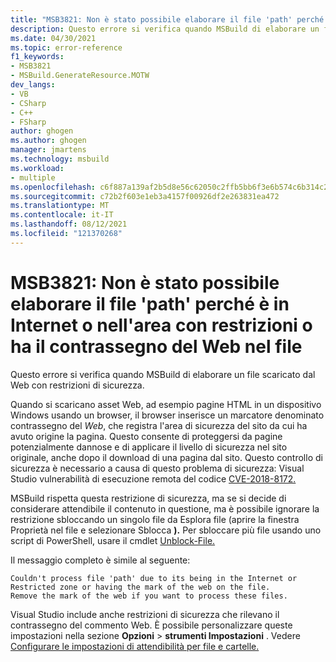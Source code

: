 ```yaml
---
title: "MSB3821: Non è stato possibile elaborare il file 'path' perché è in Internet o nell'area con restrizioni o ha il contrassegno del Web nel file"
description: Questo errore si verifica quando MSBuild di elaborare un file scaricato dal Web con restrizioni di sicurezza.
ms.date: 04/30/2021
ms.topic: error-reference
f1_keywords:
- MSB3821
- MSBuild.GenerateResource.MOTW
dev_langs:
- VB
- CSharp
- C++
- FSharp
author: ghogen
ms.author: ghogen
manager: jmartens
ms.technology: msbuild
ms.workload:
- multiple
ms.openlocfilehash: c6f887a139af2b5d8e56c62050c2ffb5bb6f3e6b574c6b314c2360a84087a6ef
ms.sourcegitcommit: c72b2f603e1eb3a4157f00926df2e263831ea472
ms.translationtype: MT
ms.contentlocale: it-IT
ms.lasthandoff: 08/12/2021
ms.locfileid: "121370268"
---
```

# <a name="msb3821-couldnt-process-file-path-due-to-its-being-in-the-internet-or-restricted-zone-or-having-the-mark-of-the-web-on-the-file"></a>MSB3821: Non è stato possibile elaborare il file 'path' perché è in Internet o nell'area con restrizioni o ha il contrassegno del Web nel file

Questo errore si verifica quando MSBuild di elaborare un file scaricato dal Web con restrizioni di sicurezza.

Quando si scaricano asset Web, ad esempio pagine HTML in un dispositivo Windows usando un browser, il browser inserisce un marcatore denominato contrassegno del *Web*, che registra l'area di sicurezza del sito da cui ha avuto origine la pagina. Questo consente di proteggersi da pagine potenzialmente dannose e di applicare il livello di sicurezza nel sito originale, anche dopo il download di una pagina dal sito. Questo controllo di sicurezza è necessario a causa di questo problema di sicurezza: Visual Studio vulnerabilità di esecuzione remota del codice [CVE-2018-8172.](https://msrc.microsoft.com/update-guide/en-US/vulnerability/CVE-2018-8172)

 MSBuild rispetta questa restrizione di sicurezza, ma se si decide di considerare attendibile il contenuto in questione, ma è  possibile ignorare la restrizione sbloccando un singolo file da Esplora file (aprire la finestra Proprietà nel file e selezionare Sblocca **).** Per sbloccare più file usando uno script di PowerShell, usare il cmdlet [Unblock-File.](https://docs.microsoft.com/powershell/module/microsoft.powershell.utility/unblock-file)

Il messaggio completo è simile al seguente:

```output
Couldn't process file 'path' due to its being in the Internet or Restricted zone or having the mark of the web on the file.
Remove the mark of the web if you want to process these files.
```

Visual Studio include anche restrizioni di sicurezza che rilevano il contrassegno del commento Web. È possibile personalizzare queste impostazioni nella sezione **Opzioni**  >  **strumenti Impostazioni** .  Vedere [Configurare le impostazioni di attendibilità per file e cartelle.](../../ide/reference/trust-settings.md)

